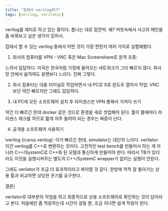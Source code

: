 ```yaml
---
title: "집에서 verilog하기"
tags: [verilog, verilator]
---
```


verilog를 재미로 하고 있는 중이다. 틈나는 대로 잠깐씩. 왜? 머릿속에서 사고의 패턴을 좀 바꿔보고 싶은 생각이 있어서.

집에서 할 수 있는 verilog 중에서 어떤 것이 가장 편한지 여러 가지로 실험해봤다.

1) 회사의 컴퓨터를 VPN - VNC 혹은 Mac Screenshare로 원격 조종: 

느려서 답답하다. 미국은 한국처럼 가정에 들어오는 네트워크가 그리 빠르지 않다. 회사 망 안에서 움직여도 광랜보다 느리다. 진짜 그렇다. 

2) 회사 컴퓨터는 대충 터미널로 작업하면서 내 PC로 X로 윈도우 열어서 작업: VNC 보단 약간 빠르지만 그래도 답답하다.

3) 내 PC에 모든 소프트웨어 설치 후 라이센스만 VPN 통해서 가져다 쓰기

  약간 더 빠르긴 한데 docker 같은 것으로 환경을 새로 셋업해야 된다. 툴이 뜰때마다 라이센스 체크를 하므로 짧게 자주 돌려야 되는 경우는 짜증이 난다.

4) 공개용 소프트웨어 사용하기

iverilog (icarus verilog): 이거 빠르긴 한데, simulator는 대단히 느리다.
verilator: 이건 verilog를 C++로 변환하는 것이다. 고전적인 test bench를 만들어서 하는 게 아니라 C++/SystemC로 C++화 된 모델과 통신하게 만들어야 한다. 따라서 TB가 있더라도 이것을 실행시켜주는 별도의 C++/SystemC wrapper가 없이는 실행이 안된다.

그래도 verilator가 조금 더 효과적이라고 봐야할 것 같다. 한방에 척척 잘 돌아가는 상용 툴과 비교하면 상당한 끈기를 요구한다. 


결론)

verilator로 대부분의 작업을 하고 최종적으로 상용 소프트웨어로 확인하는 것이 답이라고 본다. 처음에만 좀 적응하는데 시간이 걸릴 뿐, 조금 지나면 쉽게 적응이 된다. 


